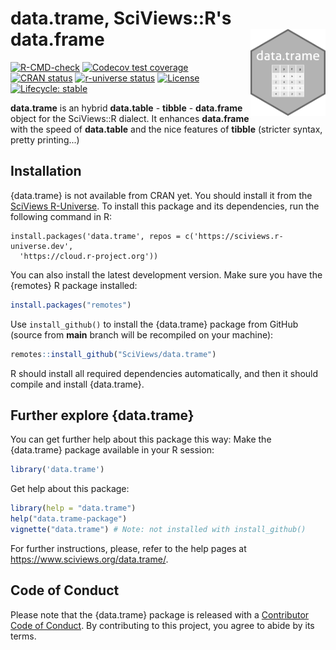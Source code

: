 # data.trame, SciViews::R's data.frame <a href='https://www.sciviews.org/data.trame'><img src='man/figures/logo.png' align='right' height='139'/></a>

<!-- badges: start -->

[![R-CMD-check](https://github.com/SciViews/data.trame/actions/workflows/R-CMD-check.yaml/badge.svg)](https://github.com/SciViews/data.trame/actions/workflows/R-CMD-check.yaml) [![Codecov test coverage](https://codecov.io/gh/SciViews/data.trame/branch/main/graph/badge.svg)](https://codecov.io/gh/SciViews/data.trame?branch=main) [![CRAN status](https://www.r-pkg.org/badges/version/data.trame)](https://cran.r-project.org/package=data.trame) [![r-universe status](https://sciviews.r-universe.dev/badges/data.trame)](https://sciviews.r-universe.dev/data.trame) [![License](https://img.shields.io/badge/license-MIT-blue.svg)](https://opensource.org/license/mit) [![Lifecycle: stable](https://img.shields.io/badge/lifecycle-stable-brightgreen.svg)](https://lifecycle.r-lib.org/articles/stages.html#stable)
<!-- badges: end -->

**data.trame** is an hybrid **data.table** - **tibble** - **data.frame** object for the SciViews::R dialect. It enhances **data.frame** with the speed of **data.table** and the nice features of **tibble** (stricter syntax, pretty printing...)

## Installation

{data.trame} is not available from CRAN yet. You should install it from the [SciViews R-Universe](https://sciviews.r-universe.dev). To install this package and its dependencies, run the following command in R:

```{r, eval=FALSE}
install.packages('data.trame', repos = c('https://sciviews.r-universe.dev',
  'https://cloud.r-project.org'))
```

You can also install the latest development version. Make sure you have the {remotes} R package installed:

``` r
install.packages("remotes")
```

Use `install_github()` to install the {data.trame} package from GitHub (source from **main** branch will be recompiled on your machine):

``` r
remotes::install_github("SciViews/data.trame")
```

R should install all required dependencies automatically, and then it should compile and install {data.trame}.


## Further explore {data.trame}

You can get further help about this package this way: Make the {data.trame} package available in your R session:

``` r
library('data.trame')
```

Get help about this package:

``` r
library(help = "data.trame")
help("data.trame-package")
vignette("data.trame") # Note: not installed with install_github()
```

For further instructions, please, refer to the help pages at <https://www.sciviews.org/data.trame/>.

## Code of Conduct

Please note that the {data.trame} package is released with a [Contributor Code of Conduct](https://contributor-covenant.org/version/2/1/CODE_OF_CONDUCT.html). By contributing to this project, you agree to abide by its terms.
